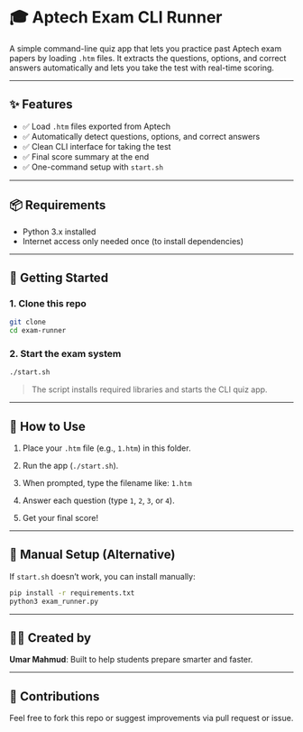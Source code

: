 
# 🎓 Aptech Exam CLI Runner

A simple command-line quiz app that lets you practice past Aptech exam papers by loading `.htm` files. It extracts the questions, options, and correct answers automatically and lets you take the test with real-time scoring.

---

## ✨ Features

- ✅ Load `.htm` files exported from Aptech
- ✅ Automatically detect questions, options, and correct answers
- ✅ Clean CLI interface for taking the test
- ✅ Final score summary at the end
- ✅ One-command setup with `start.sh`

---

## 📦 Requirements

- Python 3.x installed  
- Internet access only needed once (to install dependencies)

---

## 🚀 Getting Started

### 1. Clone this repo

```bash
git clone 
cd exam-runner
````

### 2. Start the exam system

```bash
./start.sh
```

> The script installs required libraries and starts the CLI quiz app.

---

## 📁 How to Use

1. Place your `.htm` file (e.g., `1.htm`) in this folder.
2. Run the app (`./start.sh`).
3. When prompted, type the filename like: ```1.htm```

4. Answer each question (type `1`, `2`, `3`, or `4`).
5. Get your final score!

---

## 🔧 Manual Setup (Alternative)

If `start.sh` doesn’t work, you can install manually:

```bash
pip install -r requirements.txt
python3 exam_runner.py
```

---

## 👨‍💻 Created by

**Umar Mahmud**: Built to help students prepare smarter and faster.

---

## 🙌 Contributions

Feel free to fork this repo or suggest improvements via pull request or issue.
